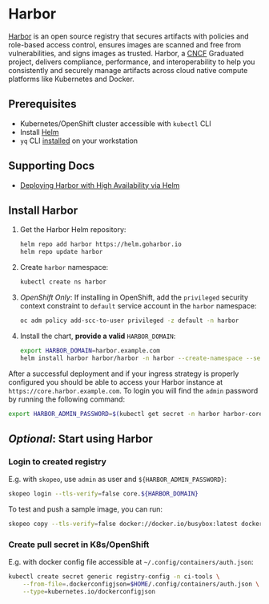 # Harbor

[Harbor](https://goharbor.io/) is an open source registry that secures artifacts with policies and role-based access control, ensures images are scanned and free from vulnerabilities, and signs images as trusted. Harbor, a [CNCF](https://www.cncf.io/) Graduated project, delivers compliance, performance, and interoperability to help you consistently and securely manage artifacts across cloud native compute platforms like Kubernetes and Docker.

## Prerequisites

- Kubernetes/OpenShift cluster accessible with `kubectl` CLI
- Install [Helm](https://helm.sh/docs/intro/install/)
- `yq` CLI [installed](https://github.com/mikefarah/yq/#install) on your workstation

## Supporting Docs

- [Deploying Harbor with High Availability via Helm](https://goharbor.io/docs/2.7.0/install-config/harbor-ha-helm/)

## Install Harbor

1. Get the Harbor Helm repository:
    ```sh
    helm repo add harbor https://helm.goharbor.io
    helm repo update harbor
    ```
2. Create `harbor` namespace:
    ```sh
    kubectl create ns harbor
    ```
3. *OpenShift Only*: If installing in OpenShift, add the `privileged` security context constraint to `default` service account in the `harbor` namespace:
    ```sh
    oc adm policy add-scc-to-user privileged -z default -n harbor
    ```
4. Install the chart, **provide a valid** `HARBOR_DOMAIN`:
    ```sh
    export HARBOR_DOMAIN=harbor.example.com
    helm install harbor harbor/harbor -n harbor --create-namespace --set externalURL=https://core.${HARBOR_DOMAIN} --set expose.ingress.hosts.core=core.${HARBOR_DOMAIN} --set expose.ingress.hosts.notary=notary.${HARBOR_DOMAIN}
    ```

After a successful deployment and if your ingress strategy is properly configured you should be able to access your Harbor instance at `https://core.harbor.example.com`. To login you will find the `admin` password by running the following command:

```sh
export HARBOR_ADMIN_PASSWORD=$(kubectl get secret -n harbor harbor-core -o yaml | yq .data.HARBOR_ADMIN_PASSWORD | base64 -d)
```

## *Optional*: Start using Harbor

### Login to created registry

E.g. with `skopeo`, use `admin` as user and `${HARBOR_ADMIN_PASSWORD}`:

```sh
skopeo login --tls-verify=false core.${HARBOR_DOMAIN}
```

To test and push a sample image, you can run:

```sh
skopeo copy --tls-verify=false docker://docker.io/busybox:latest docker://core.${HARBOR_DOMAIN}/library/busybox:latest --override-arch amd64 --override-os linux
```

### Create pull secret in K8s/OpenShift

E.g. with docker config file accessible at `~/.config/containers/auth.json`:

```sh
kubectl create secret generic registry-config -n ci-tools \
    --from-file=.dockerconfigjson=$HOME/.config/containers/auth.json \
    --type=kubernetes.io/dockerconfigjson
```
